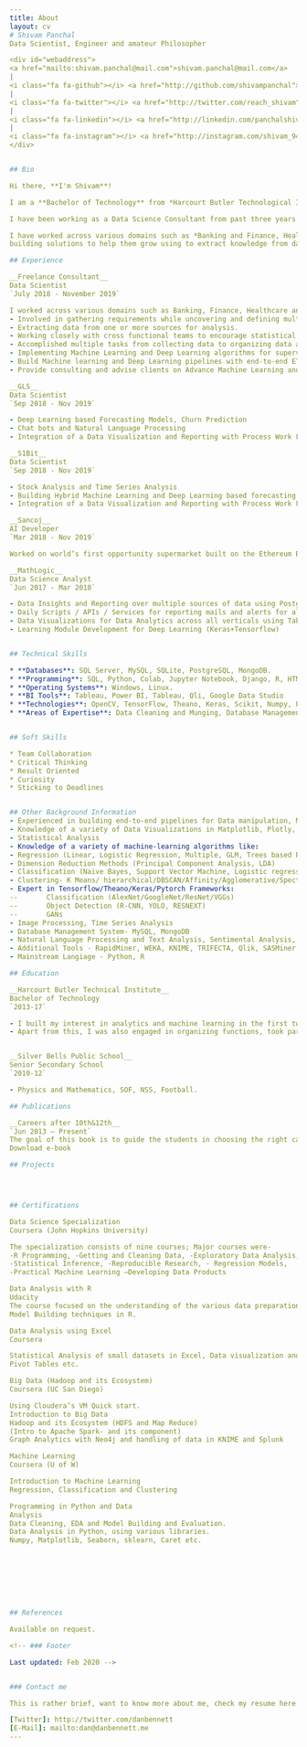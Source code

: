 ```yaml
---
title: About
layout: cv
# Shivam Panchal
Data Scientist, Engineer and amateur Philosopher

<div id="webaddress">
<a href="mailto:shivam.panchal@mail.com">shivam.panchal@mail.com</a>
|
<i class="fa fa-github"></i> <a href="http://github.com/shivampanchal">blmoore</a>
|
<i class="fa fa-twitter"></i> <a href="http://twitter.com/reach_shivam">benjaminlmoore</a>
|
<i class="fa fa-linkedin"></i> <a href="http://linkedin.com/panchalshivam">panchalshivam</a>
|
<i class="fa fa-instagram"></i> <a href="http://instagram.com/shivam_9423">shivam_9423</a>
</div>


## Bio

Hi there, **I'm Shivam**!

I am a **Bachelor of Technology** from *Harcourt Butler Technological Institute*, Kanpur.

I have been working as a Data Science Consultant from past three years in the field of Data Analysis & Data-Driven Decision Making, Statistical Analysis Techniques, Machine Learning and Deep Learning Modelling, Computer Vision and Natural Language Processing.

I have worked across various domains such as *Banking and Finance, Healthcare and Telecom*. Information and Knowledge is power in business, and data is the fuel that creates this power. I help my clients to harness the power of data into thier organizations and  
building solutions to help them grow using to extract knowledge from data and leveraging this data to take major decisions is a key strategic practice for any business problem. I have a profound interest in Data Science, Artificial Intelligence and Internet of Things. I love to code and travel. I love all breeds of dogs.

## Experience

__Freelance Consultant__ 
Data Scientist
`July 2018 - November 2019` 

I worked across various domains such as Banking, Finance, Healthcare and Telecom, working with various Start-ups and Individual Clients
- Involved in gathering requirements while uncovering and defining multiple dimensions of the Project.
- Extracting data from one or more sources for analysis.
- Working closely with cross functional teams to encourage statistical best practices with respect to experimental design and data analysis.
- Accomplished multiple tasks from collecting data to organizing data and helping in data-driven decision making.
- Implementing Machine Learning and Deep Learning algorithms for supervised and unsupervised learning.
- Build Machine learning and Deep Learning pipelines with end-to-end ETL processes with SQL/NoSQL databases.
- Provide consulting and advise clients on Advance Machine Learning and Deep learning solution implementation.

__GLS__
Data Scientist
`Sep 2018 - Nov 2019`

- Deep Learning based Forecasting Models, Churn Prediction
- Chat bots and Natural Language Processing
- Integration of a Data Visualization and Reporting with Process Work Flow.

__S1Bit__
Data Scientist
`Sep 2018 - Nov 2019`

- Stock Analysis and Time Series Analysis
- Building Hybrid Machine Learning and Deep Learning based forecasting model
- Integration of a Data Visualization and Reporting with Process Work Flow.

__Sancoj__
AI Developer
`Mar 2018 - Nov 2019`

Worked on world’s first opportunity supermarket built on the Ethereum Blockchain and powered by Artificial Intelligence using transfer Learning and Natural language Processing.

__MathLogic__
Data Science Analyst
`Jun 2017 - Mar 2018`

- Data Insights and Reporting over multiple sources of data using Postgre SQL and Report Server.
- Daily Scripts / APIs / Services for reporting mails and alerts for all Google ODK for AUSFB - Insurance Data.
- Data Visualizations for Data Analytics across all verticals using Tableau
- Learning Module Development for Deep Learning (Keras+Tensorflow)


## Technical Skills

* **Databases**: SQL Server, MySQL, SQLite, PostgreSQL, MongoDB. 
* **Programming**: SQL, Python, Colab, Jupyter Notebook, Django, R, HTML
* **Operating Systems**: Windows, Linux. 
* **BI Tools**: Tableau, Power BI, Tableau, Qli, Google Data Studio 
* **Technologies**: OpenCV, TensorFlow, Theano, Keras, Scikit, Numpy, Pandas, YOLO, CUDA, Matplotlib, Plotly, GIT, AWS, GCP.
* **Areas of Expertise**: Data Cleaning and Munging, Database Management and Warehousing, Statistical Analysis, Ad-hoc Reporting, Data Analysis, Data Visualization, Business Intelligence, Machine Learning and Deep Learning, Transfer Learning


## Soft Skills

* Team Collaboration 
* Critical Thinking
* Result Oriented
* Curiosity
* Sticking to Deadlines


## Other Background Information
- Experienced in building end-to-end pipelines for Data manipulation, Modelling, Model selection and Prediction
- Knowledge of a variety of Data Visualizations in Matplotlib, Plotly, Dash, Tableau and R Shiny, Plotly, QlikSense.
- Statistical Analysis
- Knowledge of a variety of machine-learning algorithms like:
- Regression (Linear, Logistic Regression, Multiple, GLM, Trees based Regression)
- Dimension Reduction Methods (Principal Component Analysis, LDA)
- Classification (Naive Bayes, Support Vector Machine, Logistic regression, Decision trees, Ensembles - Random forests, Gradient Boosting, Adaboost, XGBOOST, CATBOOST)
- Clustering- K Means/ hierarchical/DBSCAN/Affinity/Agglomerative/Spectral)
- Expert in Tensorflow/Theano/Keras/Pytorch Frameworks: 
--       Classification (AlexNet/GoogleNet/ResNet/VGGs)
--       Object Detection (R-CNN, YOLO, RESNEXT)
--       GANs
- Image Processing, Time Series Analysis
- Database Management System- MySQL, MongoDB
- Natural Language Processing and Text Analysis, Sentimental Analysis, Aspect Based, POS Tagging, Named Entity Recognition, Advanced text Classification using Deep Learning methods, Chatbots and DialogueFlow
- Additional Tools - RapidMiner, WEKA, KNIME, TRIFECTA, Qlik, SASMiner, Excel, Tableau, Splunk, GIT, AWS, GCP
- Mainstream Langiage - Python, R

## Education

__Harcourt Butler Technical Institute__ 
Bachelor of Technology 
`2013-17`

- I built my interest in analytics and machine learning in the first two years of college, then in last two years, I did code, did bunch of courses & obtained certificates, and excelled in in this field. 
- Apart from this, I was also engaged in organizing functions, took part in event management, Seminar Management, Resource Generation, Marketing, Debate Quiz and Paper Presentation.


__Silver Bells Public School__ 
Senior Secondary School
`2010-12`

- Physics and Mathematics, SOF, NSS, Football.

## Publications

__Careers after 10th&12th__
`Jun 2013 – Present`
The goal of this book is to guide the students in choosing the right career after school and providing a lot of career options from which they can choose one, of their own interest. In addition to empowering and guiding the student towards the right career, this book is also dedicated to providing detailed information on various career options, courses, and colleges in India which help the students know a career in details and make an informed choice.
Download e-book

## Projects




## Certifications

Data Science Specialization
Coursera (John Hopkins University)

The specialization consists of nine courses; Major courses were-
-R Programming, -Getting and Cleaning Data, -Exploratory Data Analysis,
-Statistical Inference, -Reproducible Research, - Regression Models,
-Practical Machine Learning –Developing Data Products

Data Analysis with R
Udacity
The course focused on the understanding of the various data preparation and
Model Building techniques in R.

Data Analysis using Excel
Coursera

Statistical Analysis of small datasets in Excel, Data visualization and Plotting,
Pivot Tables etc.

Big Data (Hadoop and its Ecosystem)
Coursera (UC San Diego)

Using Cloudera’s VM Quick start.
Introduction to Big Data
Hadoop and its Ecosystem (HDFS and Map Reduce)
(Intro to Apache Spark- and its component)
Graph Analytics with Neo4j and handling of data in KNIME and Splunk

Machine Learning
Coursera (U of W)

Introduction to Machine Learning
Regression, Classification and Clustering

Programming in Python and Data
Analysis
Data Cleaning, EDA and Model Building and Evaluation.
Data Analysis in Python, using various libraries.
Numpy, Matplotlib, Seaborn, sklearn, Caret etc.








## References

Available on request.

<!-- ### Footer

Last updated: Feb 2020 -->


### Contact me

This is rather brief, want to know more about me, check my resume here. And in the mean time, come say `Hello` on [Twitter] or by [E-Mail].

[Twitter]: http://twitter.com/danbennett
[E-Mail]: mailto:dan@danbennett.me
---
```

